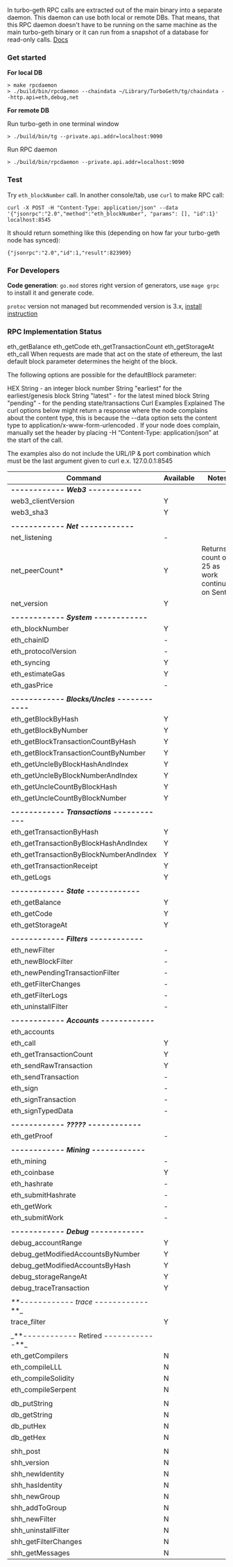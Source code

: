 In turbo-geth RPC calls are extracted out of the main binary into a separate daemon.
This daemon can use both local or remote DBs. That means, that this RPC daemon
doesn't have to be running on the same machine as the main turbo-geth binary or
it can run from a snapshot of a database for read-only calls. [Docs](./cmd/rpcdaemon/Readme.md)

### Get started
**For local DB**

```
> make rpcdaemon
> ./build/bin/rpcdaemon --chaindata ~/Library/TurboGeth/tg/chaindata --http.api=eth,debug,net
```
**For remote DB**

Run turbo-geth in one terminal window

```
> ./build/bin/tg --private.api.addr=localhost:9090
```

Run RPC daemon
```
> ./build/bin/rpcdaemon --private.api.addr=localhost:9090
```

### Test

Try `eth_blockNumber` call. In another console/tab, use `curl` to make RPC call:

```
curl -X POST -H "Content-Type: application/json" --data '{"jsonrpc":"2.0","method":"eth_blockNumber", "params": [], "id":1}' localhost:8545
```

It should return something like this (depending on how far your turbo-geth node has synced):

```
{"jsonrpc":"2.0","id":1,"result":823909}
```

### For Developers

**Code generation**: `go.mod` stores right version of generators, use `mage grpc` to install it and generate code.

`protoc` version not managed but recommended version is 3.x, [install instruction](https://grpc.io/docs/protoc-installation/)

### RPC Implementation Status

eth_getBalance
eth_getCode
eth_getTransactionCount
eth_getStorageAt
eth_call
When requests are made that act on the state of ethereum, the last default block parameter determines the height of the block.

The following options are possible for the defaultBlock parameter:

HEX String - an integer block number
String "earliest" for the earliest/genesis block
String "latest" - for the latest mined block
String "pending" - for the pending state/transactions
Curl Examples Explained
The curl options below might return a response where the node complains about the content type, this is because the --data option sets the content type to application/x-www-form-urlencoded . If your node does complain, manually set the header by placing -H “Content-Type: application/json” at the start of the call.

The examples also do not include the URL/IP & port combination which must be the last argument given to curl e.x. 127.0.0.1:8545

| Command                                       | Available | Notes                                             |
| --------------------------------------------- | --------- | ------------------------------------------------- |
| _**------------ Web3 ------------**_          |           |
| web3_clientVersion                            | Y         |
| web3_sha3                                     | Y         |
|                                               |           |
| _**------------ Net ------------**_           |           |
| net_listening                                 | -         |
| net_peerCount\*                               | Y         | Returns a count of 25 as work continues on Sentry |
| net_version                                   | Y         |
|                                               |           |
| _**------------ System ------------**_        |           |
| eth_blockNumber                               | Y         |
| eth_chainID                                   | -         |
| eth_protocolVersion                           | -         |
| eth_syncing                                   | Y         |
| eth_estimateGas                               | Y         |
| eth_gasPrice                                  | -         |
|                                               |           |
| _**------------ Blocks/Uncles ------------**_ |           |
| eth_getBlockByHash                            | Y         |
| eth_getBlockByNumber                          | Y         |
| eth_getBlockTransactionCountByHash            | Y         |
| eth_getBlockTransactionCountByNumber          | Y         |
| eth_getUncleByBlockHashAndIndex               | Y         |
| eth_getUncleByBlockNumberAndIndex             | Y         |
| eth_getUncleCountByBlockHash                  | Y         |
| eth_getUncleCountByBlockNumber                | Y         |
|                                               |           |
| _**------------ Transactions ------------**_  |           |
| eth_getTransactionByHash                      | Y         |
| eth_getTransactionByBlockHashAndIndex         | Y         |
| eth_getTransactionByBlockNumberAndIndex       | Y         |
| eth_getTransactionReceipt                     | Y         |
| eth_getLogs                                   | Y         |
|                                               |           |
| _**------------ State ------------**_         |           |
| eth_getBalance                                | Y         |
| eth_getCode                                   | Y         |
| eth_getStorageAt                              | Y         |
|                                               |           |
| _**------------ Filters ------------**_       |           |
| eth_newFilter                                 | -         |
| eth_newBlockFilter                            | -         |
| eth_newPendingTransactionFilter               | -         |
| eth_getFilterChanges                          | -         |
| eth_getFilterLogs                             | -         |
| eth_uninstallFilter                           | -         |
|                                               |           |
| _**------------ Accounts ------------**_      |           |
| eth_accounts                                  |           |
| eth_call                                      | Y         |
| eth_getTransactionCount                       | Y         |
| eth_sendRawTransaction                        | Y         |
| eth_sendTransaction                           | -         |
| eth_sign                                      | -         |
| eth_signTransaction                           | -         |
| eth_signTypedData                             | -         |
|                                               |           |
| _**------------ ????? ------------**_         |           |
| eth_getProof                                  | -         |
|                                               |           |
| _**------------ Mining ------------**_        |           |
| eth_mining                                    | -         |
| eth_coinbase                                  | Y         |
| eth_hashrate                                  | -         |
| eth_submitHashrate                            | -         |
| eth_getWork                                   | -         |
| eth_submitWork                                | -         |
|                                               |           |
| _**------------ Debug ------------**_         |           |
| debug_accountRange                            | Y         |
| debug_getModifiedAccountsByNumber             | Y         |
| debug_getModifiedAccountsByHash               | Y         |
| debug_storageRangeAt                          | Y         |
| debug_traceTransaction                        | Y         |
|                                               |           |
| _\*\*------------ trace_ ------------\*\*\_   |           |
| trace_filter                                  | Y         |
|                                               |           |
| _\*\*------------ Retired ------------\*\*\_  |           |
| eth_getCompilers                              | N         |
| eth_compileLLL                                | N         |
| eth_compileSolidity                           | N         |
| eth_compileSerpent                            | N         |
|                                               |           |
| db_putString                                  | N         |
| db_getString                                  | N         |
| db_putHex                                     | N         |
| db_getHex                                     | N         |
|                                               |           |
| shh_post                                      | N         |
| shh_version                                   | N         |
| shh_newIdentity                               | N         |
| shh_hasIdentity                               | N         |
| shh_newGroup                                  | N         |
| shh_addToGroup                                | N         |
| shh_newFilter                                 | N         |
| shh_uninstallFilter                           | N         |
| shh_getFilterChanges                          | N         |
| shh_getMessages                               | N         |
